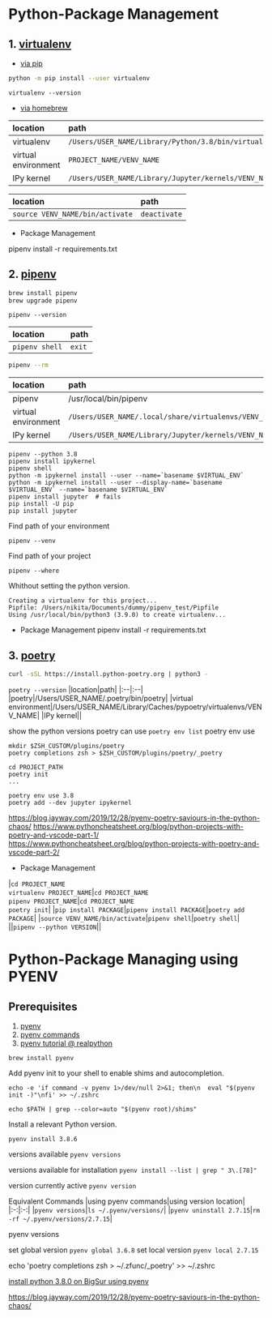 # Python-Package Management

## 1. [virtualenv](https://virtualenv.pypa.io/en/latest/)
* [via pip](https://pipenv.pypa.io/en/latest/install/#pragmatic-installation-of-pipenv)
```bash
python -m pip install --user virtualenv
```

`virtualenv --version`

* [via homebrew](https://pipenv.pypa.io/en/latest/install/#homebrew-installation-of-pipenv-discouraged)

|location|path|
|:--|:--|
|virtualenv|`/Users/USER_NAME/Library/Python/3.8/bin/virtualenv`|
|virtual environment|`PROJECT_NAME/VENV_NAME`|
|IPy kernel|`/Users/USER_NAME/Library/Jupyter/kernels/VENV_NAME`|


|location|path|
|:--|:--|
|`source VENV_NAME/bin/activate`|`deactivate`|

* Package Management

pipenv install -r requirements.txt


## 2. [pipenv](https://pipenv.pypa.io/en/latest/)
```bash
brew install pipenv
brew upgrade pipenv
```

`pipenv --version`

|location|path|
|:--|:--|
|`pipenv shell`|`exit`|

```zsh
pipenv --rm
```

|location|path|
|:--|:--|
|pipenv|/usr/local/bin/pipenv|
|virtual environment|`/Users/USER_NAME/.local/share/virtualenvs/VENV_NAME`|
|IPy kernel|`/Users/USER_NAME/Library/Jupyter/kernels/VENV_NAME`|

```
pipenv --python 3.8
pipenv install ipykernel
pipenv shell
python -m ipykernel install --user --name=`basename $VIRTUAL_ENV`
python -m ipykernel install --user --display-name=`basename $VIRTUAL_ENV` --name=`basename $VIRTUAL_ENV`
pipenv install jupyter  # fails
pip install -U pip
pip install jupyter
```

Find path of your environment
```
pipenv --venv
```

Find path of your project
```
pipenv --where
```

Whithout setting the python version.
```
Creating a virtualenv for this project...
Pipfile: /Users/nikita/Documents/dummy/pipenv_test/Pipfile
Using /usr/local/bin/python3 (3.9.0) to create virtualenv...
```


* Package Management
pipenv install -r requirements.txt



## 3. [poetry](https://python-poetry.org/)
```bash
curl -sSL https://install.python-poetry.org | python3 -
```
`poetry --version`
|location|path|
|:--|:--|
|poetry|/Users/USER_NAME/.poetry/bin/poetry|
|virtual environment|/Users/USER_NAME/Library/Caches/pypoetry/virtualenvs/VENV_NAME|
|IPy kernel||

show the python versions poetry can use
`poetry env list`
poetry env use 

```
mkdir $ZSH_CUSTOM/plugins/poetry
poetry completions zsh > $ZSH_CUSTOM/plugins/poetry/_poetry
```

```
cd PROJECT_PATH
poetry init
...
```

```
poetry env use 3.8
poetry add --dev jupyter ipykernel
```


https://blog.jayway.com/2019/12/28/pyenv-poetry-saviours-in-the-python-chaos/
https://www.pythoncheatsheet.org/blog/python-projects-with-poetry-and-vscode-part-1/
https://www.pythoncheatsheet.org/blog/python-projects-with-poetry-and-vscode-part-2/

* Package Management

|`cd PROJECT_NAME`<br>`virtualenv PROJECT_NAME`|`cd PROJECT_NAME`<br>`pipenv PROJECT_NAME`|`cd PROJECT_NAME`<br>`poetry init`|
|`pip install PACKAGE`|`pipenv install PACKAGE`|`poetry add PACKAGE`|
|`source VENV_NAME/bin/activate`|`pipenv shell`|`poetry shell`|
||`pipenv --python VERSION`||



# Python-Package Managing using PYENV

## Prerequisites

1. [pyenv](https://github.com/pyenv/pyenv)
2. [pyenv commands](https://github.com/pyenv/pyenv/blob/master/COMMANDS.md)
3. [pyenv tutorial @ realpython](https://realpython.com/intro-to-pyenv/)

```
brew install pyenv
```

Add pyenv init to your shell to enable shims and autocompletion. 
```
echo -e 'if command -v pyenv 1>/dev/null 2>&1; then\n  eval "$(pyenv init -)"\nfi' >> ~/.zshrc
```
`echo $PATH | grep --color=auto "$(pyenv root)/shims"`

Install a relevant Python version.

```
pyenv install 3.8.6
```


versions available
`pyenv versions`

versions available for installation
`pyenv install --list | grep " 3\.[78]"`

version currently active
`pyenv version`



Equivalent Commands
|using pyenv commands|using version location|
|:-:|:-:|
|`pyenv versions`|`ls ~/.pyenv/versions/`|
|`pyenv uninstall 2.7.15`|`rm -rf ~/.pyenv/versions/2.7.15`|


pyenv versions

set global version
`pyenv global 3.6.8`
set local version
`pyenv local 2.7.15`


echo 'poetry completions zsh > ~/.zfunc/_poetry' >> ~/.zshrc


[install python 3.8.0 on BigSur using pyenv](https://dev.to/kojikanao/install-python-3-8-0-via-pyenv-on-bigsur-4oee)

https://blog.jayway.com/2019/12/28/pyenv-poetry-saviours-in-the-python-chaos/